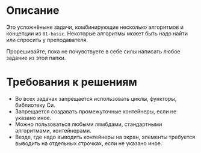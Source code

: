 # Описание
Это усложнёныне задачи, комбинирующие несколько алгоритмов и концепции из `01-basic`.
Некоторые алгоритмы может быть надо найти или спросить у преподавателя.

Прорешивайте, пока не почувствуете в себе силы написать любое задание из этой папки.

# Требования к решениям
* Во всех задачах запрещается использовать циклы, функторы, библиотеку Си.
* Запрещается создавать промежуточные контейнеры, если не указано иное.
* Можно пользоваться любыми лямбдами, стандартными алгоритмами, контейнерами.
* Везде, где надо выводить контейнеры на экран, элементы требуется выводить на отдельных строчках, если не указано иное.
